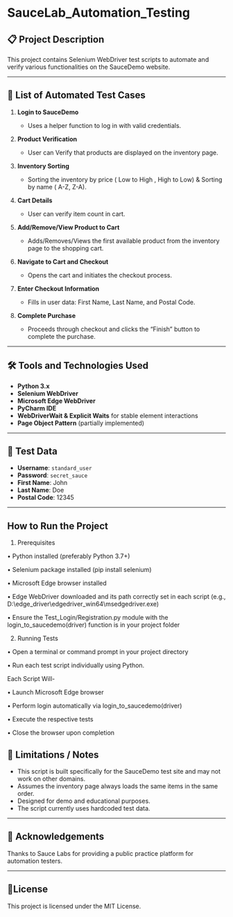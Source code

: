 # SauceLab_Automation_Testing

## 📋 Project Description
This project contains Selenium WebDriver test scripts to automate and verify various functionalities on the SauceDemo website.

---

## 🧪 List of Automated Test Cases

1. **Login to SauceDemo**  
   - Uses a helper function to log in with valid credentials.

2. **Product Verification** 
   - User can Verify that products are displayed on the inventory page.

3. **Inventory Sorting**
   - Sorting the inventory by price ( Low to High , High to Low) & Sorting by name ( A-Z, Z-A).

4. **Cart Details**
    - User can verify item count in cart.

5. **Add/Remove/View Product to Cart**  
   - Adds/Removes/Views the first available product from the inventory page to the shopping cart.

6. **Navigate to Cart and Checkout**  
   - Opens the cart and initiates the checkout process.

7. **Enter Checkout Information**  
   - Fills in user data: First Name, Last Name, and Postal Code.

8. **Complete Purchase**  
   - Proceeds through checkout and clicks the “Finish” button to complete the purchase.

---

## 🛠️ Tools and Technologies Used

- **Python 3.x**
- **Selenium WebDriver**
- **Microsoft Edge WebDriver**
- **PyCharm IDE**
- **WebDriverWait & Explicit Waits** for stable element interactions
- **Page Object Pattern** (partially implemented)

---

## 🧾 Test Data

- **Username**: `standard_user`
- **Password**: `secret_sauce`
- **First Name**: John
- **Last Name**: Doe
- **Postal Code**: 12345

---


## How to Run the Project

1. Prerequisites

 • Python installed (preferably Python 3.7+)

 • Selenium package installed (pip install selenium)

 • Microsoft Edge browser installed

 • Edge WebDriver downloaded and its path correctly set in each script (e.g., D:\edge_driver\edgedriver_win64\msedgedriver.exe)

 • Ensure the Test_Login/Registration.py module with the login_to_saucedemo(driver) function is in your project folder

2. Running Tests

  • Open a terminal or command prompt in your project directory


  • Run each test script individually using Python.

  Each Script Will-

  • Launch Microsoft Edge browser

  • Perform login automatically via login_to_saucedemo(driver)

  • Execute the respective tests

  • Close the browser upon completion



## 🚫 Limitations / Notes

- This script is built specifically for the SauceDemo test site and may not work on other domains.
- Assumes the inventory page always loads the same items in the same order.
- Designed for demo and educational purposes.
- The script currently uses hardcoded test data.

---


## 🙌 Acknowledgements
Thanks to Sauce Labs for providing a public practice platform for automation testers.

---

## 📄License

This project is licensed under the MIT License.



